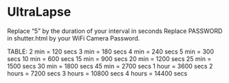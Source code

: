 UltraLapse
==========

Replace “5” by the duration of your interval in seconds
Replace PASSWORD in shutter.html by your WiFi Camera Password.

TABLE:
2 min = 120 secs
3 min = 180 secs
4 min = 240 secs
5 min = 300 secs
10 min = 600 secs
15 min = 900 secs
20 min = 1200 secs
25 min = 1500 secs
30 min = 1800 secs
45 min = 2700 secs
1 hour = 3600 secs
2 hours = 7200 secs
3 hours = 10800 secs
4 hours = 14400 secs

